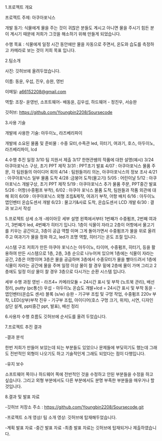 1.프로젝트 개요

프로젝트 주제: 아쿠아포닉스

개발 동기: 식물에게 물을 주는 것이 귀찮은 분들도 계시고 아니면 물을 주시기 힘든 분이 계시기 때문에 저희가 그것을 해소하기 위해 만들게 되었습니다.

수행 목표 : 식물에게 일정 시간 동안에만 물을 자동으로 주면서, 온도와 습도를 측정하고 카메라로 보는 것이 저희 목표 입니다.

2.팀소개

사진: 깃허브에 올려두었습니다.

이름: 동윤, 우섭, 진우, 승완, 영빈

이메일: a66152208@gmail.com

역할: 조장- 윤영빈, 소프트웨어- 배동윤, 김우섭, 하드웨어 - 정진우, 서승완

깃허브: https://github.com/Youngbin2208/Soursecode

3.사용 기술

개발에 사용한 기술: 아두이노, 라즈베리파이

개발에 소요된 물품 및 준비물 : 수중 모터,수족관 led, 히터기, 여과기, 호스, 아두이노, 라즈베리파이, lcd

4.수행 추진 일정 3/10 팀 지원서 제출 3/17 한현관쌤의 작품에 대한 설명(예시) 3/24 아쿠아포닉스 구상, 초기 PPT 제작 3/31 : PPT초기 발표 4/07 : 아쿠아포닉스 물품 주문, 각 팀원들의 아이디어 회의 4/14 : 팀원들끼리 의논, 아쿠아포닉스의 정보 조사 4/21 : 아쿠아포닉스 일부 물품 도착 4/28 :금붕어 도착(물고기) 5/05 : 어린이날 5/12 : 아쿠아포닉스 개발구상, 초기 PPT 제작 5/19 : 아쿠아포닉스 추가 물품 주문, PPT중간 발표 5/26 : 어항(수중펌프 부착), 6/02 : 아쿠아 포닉스 물품 도착, 팀원들과 작품 외관에 대해 회의 6/09 : 아쿠아포닉스 외형 조립&제작, 여과기 부착, 어항 배치 6/16 : 아두이노 앱인벤터 온습도센서 개발 6/23 : 물고기&사료 도착, 온습도센서 LCD 개발 6/30 : 결과 보고서 작성

5.프로젝트 상세 소개 
-레이아웃 세부 설명 
왼쪽에서부터 1번째가 수중펌프, 2번째 여과기, 3번째가 led, 4번째가 히터기 입니다. 1층이 식물이 자라고 2층이 어항에서 물고기를 키우는 공간이고, 3층이 공급 역할 이며 그게 돌아가면서 수중펌프가 물을 위로 올려주고 여과기가 물을 정화 하고, led가 조명 역할, 히터기는 온도 조절 입니다.

시스템 구조 
저희가 만든 아쿠아 포닉스는 아두이노, 타이머, 수중펌프, 히터기, 등을 활용하여 만든 시스템으로 1층, 2층, 3층 순으로 나누어져 있으며 1층에는 식물이 자라는 공간, 2층은 어항이며 3층은 물을 공급하며 3층에서 수중모터가 물을 빨아드려서 1층에 식물이 자라는 공간에 물을 주며 일정 이상 물이 찰 경우 밑에 2층에 물이 가며 그리고 2층에도 일정 이상 물이 찰 경우 3층으로 다시가는 순환 시스템 입니다.

세부 수행 과정 
영빈 - 라즈4+ 카메라모듈 = 24시간 표시 및 부착 (노트북 관리), 배선 정리, putty (pc통신) 우섭 - 아두이노 온습도 개발+lcd = 24시간 표시 및 부착 동윤 - 앱인벤터(온습도 센서) 블록 (s/w) 승완 - 기구부 조립 및 구멍 작업, 수중펌프 220v 부착, LED(상부)부착 진우 - 기구부 조립, 아이디어(호스 구멍 크기, 위치), 시연, 디자인 삼단 설계, ppt(중간 ppt, 발표), 배선 정리

6.사용자 수행 흐름도 깃허브에 순서도를 올려 두었습니다.

7.프로젝트 추진 결과

-결과 분석 

한번 저희가 만들어 보았는데 되는 부분들도 있었으나 문제들에 부딪히기도 했는데 그래도 전반적인 외형이 나오기도 하고 기술적인게 그래도 되었다는 점이 다행입니다.

-유지 보수 

소프트웨어 쪽이나 하드웨어 쪽에 전반적인 것을 수정하고 안된 부분들을 수정을 하고 싶습니다. 그리고 외형 부분에서도 다른 부분에서도 분명 부족한 부분들을 매우거나 할 것입니다.

8.결과 및 발표 자료

-깃허브 저장소 주소 : https://github.com/Youngbin2208/Soursecode.git 

-프로젝트 소개 영상/ 팀 소개 영상: 깃허브에 탑재해두었습니다. 

-계획 발표 자료 -중간 발표 자료 -최종 발표 자료는 깃허브에 탑재되거나 제출하였습니다.
